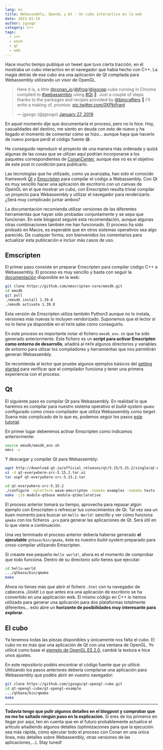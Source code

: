 ```yaml
---
lang: es
title: Webassembly, OpenGL y Qt - Un cubo interactivo en la web
date: 2021-01-19
author: jgsogo
category: C++
tags: 
  - c++
  - wasm
  - qt
  - web
---
```


Hace mucho tiempo publiqué un tweet que tuvo cierta tracción, en él mostraba
un cubo interactivo en el navegador que había hecho con C++. La magia detrás
de ese cubo era una aplicación de Qt compilada para Webassembly utilizando un
visor de OpenGL.

<!--more-->

<blockquote class="twitter-tweet tw-align-center"><p lang="en" dir="ltr">Here it is, a little <a href="https://twitter.com/conan_io?ref_src=twsrc%5Etfw">@conan_io</a>/<a href="https://twitter.com/jfrog?ref_src=twsrc%5Etfw">@jfrog</a>/<a href="https://twitter.com/isocpp?ref_src=twsrc%5Etfw">@isocpp</a> cube running in Chrome compiled to <a href="https://twitter.com/hashtag/webassembly?src=hash&amp;ref_src=twsrc%5Etfw">#webassembly</a> using <a href="https://twitter.com/hashtag/Qt?src=hash&amp;ref_src=twsrc%5Etfw">#Qt</a> 🤠. Just a couple of steps thanks to the packages and recipes provided by <a href="https://twitter.com/bincrafters?ref_src=twsrc%5Etfw">@bincrafters</a> 🤟 I&#39;ll write a making of, promise. <a href="https://t.co/0XPbifrant">pic.twitter.com/0XPbifrant</a></p>&mdash; jgsogo (@jgsogo) <a href="https://twitter.com/jgsogo/status/1089562018355527680?ref_src=twsrc%5Etfw">January 27, 2019</a></blockquote> 
<script async src="https://platform.twitter.com/widgets.js" charset="utf-8"></script>


En aquel momento dije que documentaría el proceso, pero no lo hice. Hoy, casualidades
del destino, me siento en deuda con esto de nuevo y ha llegado el momento de comentar
cómo se hizo... aunque haya que hacerlo de nuevo porque perdí el código fuente 😅.

He conseguido reproducir el proyecto de una manera más ordenada y quizá algunas de las
cosas que se utlizan aquí podrían incorporarse a los paquetes correspondientes de 
[ConanCenter](https://conan.io/center), aunque ése no es el objetivo de este post ni condición para publicarlo.

Las tecnologías que he utilizado, como ya avanzaba, han sido el conocido framework [Qt](https://qt.io)
y [Emscripten](https://emscripten.org/index.html) para compilar el código a Webassembly. Con Qt es muy sencillo hacer una 
aplicación de escritorio con un canvas de OpenGL en el que mostrar un cubo, con Emscripten
resulta trivial compilar un proyecto para Webassembly y utilizar el navegador para
renderizarlo. ¿Será muy complicado juntar ambos?

<base-alert type="next">
La documentación recomienda utilizar versiones de las diferentes herramientas
que hayan sido probadas conjuntamente y se sepa que funcionan. En este blogpost seguiré
esta recomendación, aunque algunas otras combinaciones también me han funcionado.
</base-alert>

<base-alert type="next">
El proceso ha sido probado en Macos, es esperable que en otros sistemas operativos
sea algo parecido. De cualquier forma, son bienvenidos los comentarios para actualizar esta
publicación e incluir más casos de uso.
</base-alert>


## Emscripten

El primer paso consiste en preparar Emscripten para compilar código C++ a Webassembly. El
proceso es muy sencillo y basta con seguir la [documentación](https://emscripten.org/docs/getting_started/downloads.html) disponible en la web:


```bash
git clone https://github.com/emscripten-core/emsdk.git
cd emsdk
git pull
./emsdk install 1.39.8
./emsdk activate 1.39.8
```

Esta versión de Emscripten utiliza también Python3 aunque no lo instala, versiones más
nuevas lo incluyen vendorizado. Suponemos que el lector si no lo tiene ya disponible en
el ``PATH`` sabe cómo conseguirlo.

En este proceso es importante notar el fichero ``emsdk_env.sh`` que ha sido generado
anteriormente. Este fichero es un **script para activar Emscripten como entorno de
desarrollo**, añadirá al ``PATH`` algunos directorios y variables de entorno para utlizar
los compiladores y herramientas que nos permitirán generan Webassembly.

Se recomienda al lector que pruebe algunos ejemplos básicos del [getting started](https://emscripten.org/docs/getting_started/Tutorial.html)
para verificar que el compilador funciona y tener una primera experiencia con el proceso.


## Qt

El siguiente paso es compilar Qt para Webassembly. En realidad lo que haremos es compilar
para nuestro sistema operativo el *build-system* ``qmake`` configurado como *cross*-compilador
que utiliza Webassembly como *target*. Suena más complicado de lo que es, podemos seguir
los pasos [este tutorial](https://doc.qt.io/qt-5/wasm.html).

En primer lugar deberemos activar Emscripten como indicamos anteriormente:

```bash
source emsdk/emsdk_env.sh
emcc -v
```

Y descargar y compilar Qt para Webassembly:

```bash
wget http://download.qt.io/official_releases/qt/5.15/5.15.2/single/qt-everywhere-src-5.15.2.tar.xz
xz -d qt-everywhere-src-5.15.2.tar.xz
tar xopf qt-everywhere-src-5.15.2.tar

cd qt-everywhere-src-5.15.2
./configure -xplatform wasm-emscripten -nomake examples -nomake tests -prefix $(pwd)/qtbase
make -j16 module-qtbase module-qtdeclarative
```

El proceso anterior tomará su tiempo, aprovecha para repasar algún ejemplo con Emscripten o refrescar
tus conocimientos de Qt. Tal vez sea un buen momento para buscar un ``Hello World!`` sencillo y ver cómo
funciona `qmake` con los ficheros `.pro` para generar las aplicaciones de Qt. Será útil en lo que viene
a continuación.

Una vez terminado el proceso anterior debería haberse generado **el ejecutable** ``qtbase/bin/qmake``, éste
es nuestro *build-system* preparado para *cross*-compilar utilizando Emscripten.

Si creaste ese pequeño ``Hello world!``, ahora es el momento de comprobar que todo funciona. Dentro de su
directorio sólo tienes que ejecutar:

```bash
cd hello-world
.../qtbase/bin/qmake
make
```

Ahora no tienes más que abrir el fichero ``.html`` con tu navegador de cabecera. ¡*Voilá*! Lo que antes
era una aplicación de escritorio se ha convertido en una applicación web. El mismo código en C++ lo
hemos utilizado para generar una aplicación para dos plataformas totalmente diferentes... esto abre
un **horizonte de posibilidades muy interesante para explorar**.


## El cubo

Ya tenemos todas las piezas disponibles y únicamente nos falta el cubo. El cubo no es más que una
aplicación de Qt con una ventana de OpenGL. Yo utilicé como base el [ejemplo de OpenGL ES 2.0](https://doc.qt.io/qt-5/qtopengl-cube-example.html), 
cambié la textura e hice unos ajustes.

En <content-github-repository repo="jgsogo/qt-opengl-cube" link_internal="tree/main/qt-opengl-example">este repositorio</content-github-repository>
podéis encontrar el código fuente que yo utilicé. Utilizando los pasos
anteriores debería compilarse una aplicación para Webassembly que podéis abrir en vuestro
navegador:

```bash
git clone https://github.com/jgsogo/qt-opengl-cube.git
cd qt-opengl-cube/qt-opengl-example
.../qtbase/bin/qmake
make
```

____
<base-alert type="next">
<strong>Todavía tengo que pulir algunos detalles en el blogpost y comprobar que no me he saltado
ningún paso en la explicación.</strong> Si eres de los primeros en llegar por aquí, ten en cuenta que en 
el futuro probablemente actualice el artículo añadiendo algunos detalles (optimizaciones para que
la ejecución sea más rápida, cómo ejecutar todo el proceso con Conan en una única línea, más detalles
sobre Webassembly, otras versiones de las aplicaciones,...). Stay tuned!
</base-alert>
